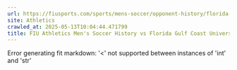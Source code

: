 ```yaml
---
url: https://fiusports.com/sports/mens-soccer/opponent-history/florida-gulf-coast-university/19
site: Athletics
crawled_at: 2025-05-13T10:04:44.471799
title: FIU Athletics Men's Soccer History vs Florida Gulf Coast University
---
```


Error generating fit markdown: '<' not supported between instances of 'int' and 'str'